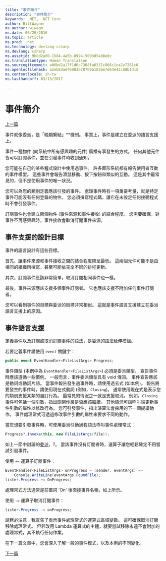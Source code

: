 ```yaml
---
title: "事件簡介"
description: "事件簡介"
keywords: .NET, .NET Core
author: BillWagner
ms.author: wiwagn
ms.date: 06/20/2016
ms.topic: article
ms.prod: .net
ms.technology: devlang-csharp
ms.devlang: csharp
ms.assetid: 9b8d2a00-1584-4a5b-8994-5003d54d8e0c
ms.translationtype: Human Translation
ms.sourcegitcommit: a06bd2a17f1d6c7308fa6337c866c1ca2e7281c0
ms.openlocfilehash: a2eb8daef0883b78769a185be7d64e43c88b1d15
ms.contentlocale: zh-tw
ms.lasthandoff: 03/13/2017

---
```


# <a name="introduction-to-events"></a>事件簡介

[上一篇](delegates-patterns.md)

事件就像委派，是「晚期繫結」**機制。 事實上，事件是建立在委派的語言支援上。

事件一種物件 (向系統中所有感興趣的元件) 廣播有事發生的方式。 任何其他元件皆可以訂閱事件，並在引發事件時收到通知。

您可能在自己的某些程式設計中使用過事件。 許多圖形系統都有報告使用者互動的事件模型。 這些事件會報告滑鼠移動、按下按鈕和類似的互動。 這是其中最常見的，但不是使用事件的唯一狀況。

您可以為您的類別定義應該引發的事件。 處理事件時有一項重要考量，就是特定事件可能沒有任何登錄的物件。 您必須撰寫程式碼，讓它在未設定任何接聽程式時不會引發事件。

訂閱事件也會建立兩個物件 (事件來源和事件接收) 的結合程度。 您需要確保，對事件不再感興趣時，事件接收會取消訂閱事件來源。

## <a name="design-goals-for-event-support"></a>事件支援的設計目標

事件的語言設計有這些目標。

首先，讓事件來源和事件接收之間的結合程度降至最低。 這兩個元件可能不是由相同的組織所撰寫，甚至可能依完全不同的排程更新。

其次，訂閱事件應該非常簡單，取消訂閱相同事件也一樣。

最後，事件來源應該支援多個事件訂閱者。 它也應該支援不附加任何事件訂閱者。

您可以看到事件的目標與委派的目標非常相似。
這就是事件語言支援建立在委派語言支援上的原因。

## <a name="language-support-for-events"></a>事件語言支援

定義事件以及訂閱或取消訂閱事件的語法，是委派的語法延伸模組。

若要定義事件請使用 `event` 關鍵字︰

```csharp
public event EventHandler<FileListArgs> Progress;
```

事件類型 (本例中為 `EventHandler<FileListArgs>`) 必須是委派類型。 宣告事件時應該遵循一些慣例。 一般而言，事件委派類型具有 void 傳回。
事件宣告應該是動詞或動詞片語。
當事件報告發生過事件時，請使用過去式 (如本例)。 報告將要發生的事件時，請使用現在式動詞 (例如，`Closing`)。 通常使用現在式是表示您的類別支援某類的自訂行為。 最常見的情況之一就是支援取消。 例如，`Closing` 事件可包括一個引數，指出關閉作業是否應該繼續。  其他情況可讓呼叫端更新事件引數的屬性以修改行為。 您可引發事件，指出演算法會採用的下一個提議動作。 事件處理常式可透過修改事件引數的屬性來要求不同的動作。

當您想要引發事件時，可使用委派引動過程語法呼叫事件處理常式︰

```csharp
Progress?.Invoke(this, new FileListArgs(file));
```

如上一節中討論的[委派](delegates-patterns.md)，?。
當該事件沒有訂閱者時，運算子讓您輕鬆確定不用嘗試引發事件。
 
使用 `+=` 運算子訂閱事件︰

```csharp
EventHandler<FileListArgs> onProgress = (sender, eventArgs) => 
    Console.WriteLine(eventArgs.FoundFile);
lister.Progress += OnProgress;
```

處理常式方法通常是前置詞 'On' 後面接事件名稱，如上所示。

使用 `-=` 運算子取消訂閱事件：

```csharp
lister.Progress -= onProgress;
```

請務必注意，我宣告了表示事件處理常式的運算式區域變數。 這可確保取消訂閱移除處理常式。
但若改用 Lambda 運算式的主體，就要嘗試移除永遠不會附加的處理常式，其不執行任何作業。

在下一篇文章中，您會深入了解一般的事件模式，以及本例的不同變化。

[下一篇](event-pattern.md)


